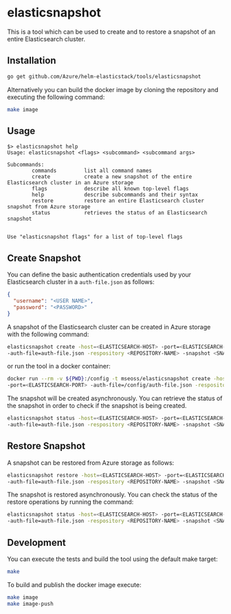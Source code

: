 # elasticsnapshot

This is a tool which can be used to create and to restore a snapshot of an entire Elasticsearch cluster.

## Installation

```bash
go get github.com/Azure/helm-elasticstack/tools/elasticsnapshot
```

Alternatively you can build the docker image by cloning the repository and executing the following command:

```bash
make image

```

## Usage

``` 
$> elasticsnapshot help
Usage: elasticsnapshot <flags> <subcommand> <subcommand args>

Subcommands:
        commands         list all command names
        create           create a new snapshot of the entire Elasticsearch cluster in an Azure storage
        flags            describe all known top-level flags
        help             describe subcommands and their syntax
        restore          restore an entire Elasticsearch cluster snapshot from Azure storage
        status           retrieves the status of an Elasticsearch snapshot


Use "elasticsnapshot flags" for a list of top-level flags

```

## Create Snapshot

You can define the basic authentication credentials used by your Elasticsearch cluster in a `auth-file.json` as follows:

```json
{
  "username": "<USER NAME>",
  "password": "<PASSWORD>"
}

```
A snapshot of the Elasticsearch cluster can be created in Azure storage with the following command:

```bash
elasticsnapshot create -host=<ELASTICSEARCH-HOST> -port=<ELASTICSEARCH-PORT> \
-auth-file=auth-file.json -respository <REPOSITORY-NAME> -snapshot <SNAPSHOT-NAME>
```

or run the tool in a docker container:

```bash
docker run --rm -v ${PWD}:/config -t mseoss/elasticsnapshot create -host=<ELASTICSEARCH-HOST> \
-port=<ELASTICSEARCH-PORT> -auth-file=/config/auth-file.json -respository <REPOSITORY-NAME> -snapshot <SNAPSHOT-NAME>
```

The snapshot will be created asynchronously. You can retrieve the status of the snapshot in order to check if the snapshot is being created.

```bash
elasticsnapshot status -host=<ELASTICSEARCH-HOST> -port=<ELASTICSEARCH-PORT> \
-auth-file=auth-file.json -respository <REPOSITORY-NAME> -snapshot <SNAPSHOT-NAME>
```

## Restore Snapshot

A snapshot can be restored from Azure storage as follows:

```bash
elasticsnapshot restore -host=<ELASTICSEARCH-HOST> -port=<ELASTICSEARCH-PORT> \
-auth-file=auth-file.json -respository <REPOSITORY-NAME> -snapshot <SNAPSHOT-NAME>
```

The snapshot is restored asynchronously. You can check the status of the restore operations by running the command:

```bash
elasticsnapshot status -host=<ELASTICSEARCH-HOST> -port=<ELASTICSEARCH-PORT> \
-auth-file=auth-file.json -respository <REPOSITORY-NAME> -snapshot <SNAPSHOT-NAME>
```

## Development

You can execute the tests and build the tool using the default make target:

```bash
make
```

To build and publish the docker image execute:

```bash
make image
make image-push
```
